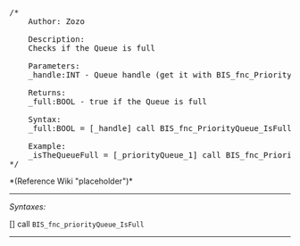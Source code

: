 <pre>/*
	Author: Zozo

	Description:
	Checks if the Queue is full

	Parameters:
	_handle:INT - Queue handle (get it with BIS_fnc_PriorityQueue_Init)

	Returns:
	_full:BOOL - true if the Queue is full

	Syntax:
	_full:BOOL = [_handle] call BIS_fnc_PriorityQueue_IsFull;

	Example:
	_isTheQueueFull = [_priorityQueue_1] call BIS_fnc_PriorityQueue_IsFull;
*/</pre>*(Reference Wiki "placeholder")*<!-- Remove this after fill-in -->


---
*Syntaxes:*

[] call `BIS_fnc_priorityQueue_IsFull`

---
